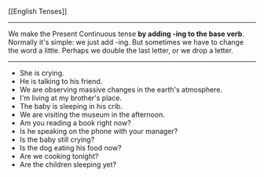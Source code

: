 [[English Tenses]]

---


We make the Present Continuous tense **by adding -ing to the base verb**. Normally it's simple: we just add -ing. But sometimes we have to change the word a little. Perhaps we double the last letter, or we drop a letter.

---

-   She is crying.
-   He is talking to his friend.
-   We are observing massive changes in the earth's atmosphere.
-   I'm living at my brother's place.
-   The baby is sleeping in his crib.
-   We are visiting the museum in the afternoon.
-   Am you reading a book right now?
-   Is he speaking on the phone with your manager?
-   Is the baby still crying?
-   Is the dog eating his food now?
-   Are we cooking tonight?
-   Are the children sleeping yet?
